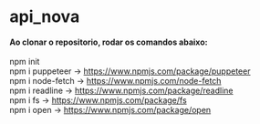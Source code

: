 # api_nova
 
**Ao clonar o repositorio, rodar os comandos abaixo:** <br><br>
npm init <br>
npm i puppeteer -> https://www.npmjs.com/package/puppeteer <br>
npm i node-fetch -> https://www.npmjs.com/node-fetch <br>
npm i readline -> https://www.npmjs.com/package/readline <br>
npm i fs -> https://www.npmjs.com/package/fs <br>
npm i open -> https://www.npmjs.com/package/open <br>
